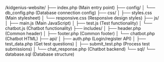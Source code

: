 /kidgenius-website/
├── index.php              (Main entry point)
├── config/
│   └── db_config.php      (Database connection config)
├── css/
│   ├── styles.css         (Main stylesheet)
│   └── responsive.css     (Responsive design styles)
├── js/
│   ├── main.js            (Main JavaScript)
│   ├── test.js            (Test functionality)
│   └── chatbot.js         (Chatbot functionality)
├── includes/
│   ├── header.php         (Common header)
│   ├── footer.php         (Common footer)
│   └── chatbot.php        (Chatbot HTML)
├── api/
│   ├── auth.php           (Login/register API)
│   ├── test_data.php      (Get test questions)
│   ├── submit_test.php    (Process test submissions)
│   └── chat_response.php  (Chatbot backend)
└── sql/
    └── database.sql       (Database structure)